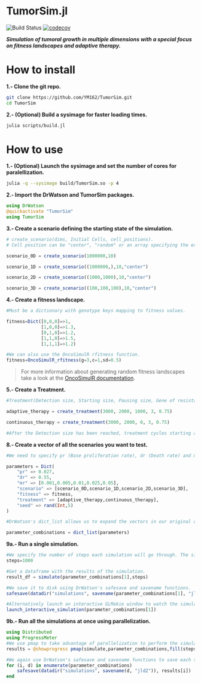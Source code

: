 TumorSim.jl
===========
![Build Status](https://github.com/YM162/TumorSim/actions/workflows/CI.yml/badge.svg)
[![codecov](https://codecov.io/gh/YM162/TumorSim/branch/main/graph/badge.svg?token=6YLRTP584L)](https://codecov.io/gh/YM162/TumorSim)

***Simulation of tumoral growth in multiple dimensions with a special focus on fitness landscapes and adaptive therapy.***

# How to install
<b>1.- Clone the git repo.</b>
```bash
git clone https://github.com/YM162/TumorSim.git
cd TumorSim
```
<b>2.- (Optional) Build a sysimage for faster loading times.</b>
```bash
julia scripts/build.jl
```
# How to use
<b>1.- (Optional) Launch the sysimage and set the number of cores for paralellization.</b>
```bash
julia -q --sysimage build/TumorSim.so -p 4
```
<b>2.- Import the DrWatson and TumorSim packages.</b>
```julia
using DrWatson
@quickactivate "TumorSim"
using TumorSim
```
<b>3.- Create a scenario defining the starting state of the simulation.</b>
```julia
# create_scenario(dims, Initial Cells, cell_positions).
# Cell position can be "center", "random" or an array specifying the exact positions.

scenario_0D = create_scenario(1000000,10)

scenario_1D = create_scenario((1000000,),10,"center")

scenario_2D = create_scenario((1000,1000),10,"center")

scenario_3D = create_scenario((100,100,100),10,"center")
```
<b>4.- Create a fitness landscape.</b> 
```julia
#Must be a dictionary with genotype keys mapping to fitness values.

fitness=Dict([0,0,0]=>1, 
             [1,0,0]=>1.3,
             [0,1,0]=>1.2,
             [1,1,0]=>1.5,
             [1,1,1]=>1.2)

#We can also use the OncoSimulR rfitness function.
fitness=OncoSimulR_rfitness(g=3,c=1,sd=0.5)
```
>For more information about generating random fitness landscapes take a look at the [OncoSimulR documentation](https://www.bioconductor.org/packages/release/bioc/vignettes/OncoSimulR/inst/doc/OncoSimulR.html#9_Generating_random_fitness_landscapes).

<b>5.- Create a Treatment.</b>
```julia
#Treatment(Detection size, Starting size, Pausing size, Gene of resistance, kill_rate)

adaptive_therapy = create_treatment(3000, 2000, 1000, 3, 0.75) 

continuous_therapy = create_treatment(3000, 2000, 0, 3, 0.75) 

#After the Detection size has been reached, treatment cycles starting and pausing at the specified sizes will begin, killing kill_rate% of the susceptible cells that try to reproduce.
```

<b>8.- Create a vector of all the scenarios you want to test.</b>
```julia
#We need to specify pr (Base proliferation rate), dr (Death rate) and mr (Mutation rate)

parameters = Dict(
    "pr" => 0.027,
    "dr" => 0.55,
    "mr" => [0.001,0.005,0.01,0.025,0.05],   
    "scenario" => [scenario_0D,scenario_1D,scenario_2D,scenario_3D], 
    "fitness" => fitness,
    "treatment" => [adaptive_therapy,continuous_therapy],
    "seed" => rand(Int,5)
)

#DrWatson's dict_list allows us to expand the vectors in our original dict to produce a list with all of the possible combinations of parameters.

parameter_combinations = dict_list(parameters)
```
<b>9a.- Run a single simulation.</b>
```julia
#We specify the number of steps each simulation will go through. The simulation will stop early if all cells die or if we reach 1.5 * treatment.detection_size (resistance was aquired).
steps=1000

#Get a dataframe with the results of the simulation.
result_df = simulate(parameter_combinations[1],steps)

#We save it to disk using DrWatson's safesave and savename functions.
safesave(datadir("simulations", savename(parameter_combinations[1], "jld2")),result_df)

#Alternatively launch an interactive GLMakie window to watch the simulation it in real time.
launch_interactive_simulation(parameter_combinations[1])
```
<b>9b.- Run all the simulations at once using parallelization.</b>
```julia
using Distributed
using ProgressMeter
#We use pmap to take advantage of parallelization to perform the simulations.
results = @showprogress pmap(simulate,parameter_combinations,fill(steps,length(parameter_combinations)))

#We again use DrWatson's safesave and savename functions to save each simulation to disk.
for (i, d) in enumerate(parameter_combinations)
    safesave(datadir("simulations", savename(d, "jld2")), results[i])
end
```